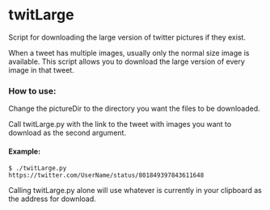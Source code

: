 # twitLarge
Script for downloading the large version of twitter pictures if they exist.  
  
When a tweet has multiple images, usually only the normal size image is available. This script allows you to download the large version of every image in that tweet.  
  
### How to use:
Change the pictureDir to the directory you want the files to be downloaded.  

Call twitLarge.py with the link to the tweet with images you want to download as the second argument.
#### Example:
    $ ./twitLarge.py https://twitter.com/UserName/status/801849397843611648
Calling twitLarge.py alone will use whatever is currently in your clipboard as the address for download.
